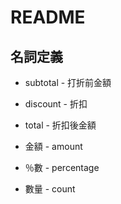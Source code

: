 # README

## 名詞定義

* subtotal - 打折前金額
* discount - 折扣
* total - 折扣後金額

* 金額 - amount
* ％數 - percentage
* 數量 - count